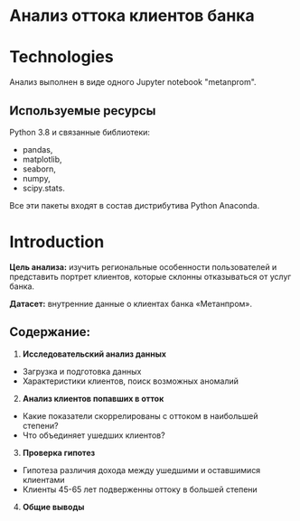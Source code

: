 # Анализ оттока клиентов банка

# Technologies
Анализ выполнен в виде одного Jupyter notebook "metanprom". 

## Используемые ресурсы 
Python 3.8 и связанные библиотеки:
- pandas, 
- matplotlib, 
- seaborn, 
- numpy,
- scipy.stats. 

Все эти пакеты входят в состав дистрибутива Python Anaconda.

# Introduction
**Цель анализа:** изучить региональные особенности пользователей и представить портрет клиентов, которые склонны отказываться от услуг банка.

**Датасет:** внутренние данные о клиентах банка «Метанпром».

## Содержание:
1. **Исследовательский анализ данных**
 - Загрузка и подготовка данных
 - Характеристики клиентов, поиск возможных аномалий

2. **Анализ клиентов попавших в отток**
 - Какие показатели скоррелированы с оттоком в наибольшей степени?
 - Что объединяет ушедших клиентов?
 
3. **Проверка гипотез**
 - Гипотеза различия дохода между ушедшими и оставшимися клиентами
 - Клиенты 45-65 лет подверженны оттоку в большей степени
 
4. **Общие выводы**
